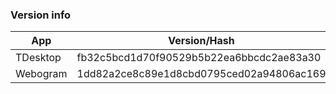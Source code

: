 ### Version info
App|Version/Hash|Date
---|---|---
TDesktop|fb32c5bcd1d70f90529b5b22ea6bbcdc2ae83a30|30.04.15
Webogram|1dd82a2ce8c89e1d8cbd0795ced02a94806ac169|29.04.15
